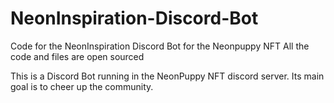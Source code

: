 # NeonInspiration-Discord-Bot
Code for the NeonInspiration Discord Bot for the Neonpuppy NFT 
 All the code and files are open sourced
 
 This is a Discord Bot running in the NeonPuppy NFT discord server.  Its main goal is to cheer up the community.  
